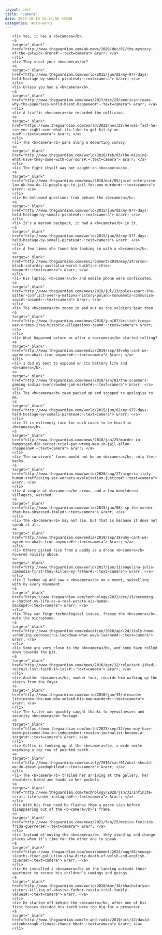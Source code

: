 ```yaml
---
layout: post
title: "camera"
date: 2023-10-10 12:34:56 +0530
categories: auto-words
---
```

<ol>

    <li> Yes, it has a <b>camera</b>.
    <a 
    target="_blank" 
    href="http://www.theguardian.com/uk-news/2020/dec/01/the-mystery-of-the-gatwick-drone#:~:text=camera"> &rarr; </a>
    </li>
    <li> They steal your <b>camera</b>?
    <a 
    target="_blank" 
    href="http://www.theguardian.com/world/2015/jun/02/my-977-days-held-hostage-by-somali-pirates#:~:text=camera"> &rarr; </a>
    </li>
    <li> Unless you had a <b>camera</b>.
    <a 
    target="_blank" 
    href="http://www.theguardian.com/news/2017/dec/29/american-reams-why-the-paperless-world-hasnt-happened#:~:text=camera"> &rarr; </a>
    </li>
    <li> A traffic <b>camera</b> recorded the collision.
    <a 
    target="_blank" 
    href="https://www.theguardian.com/world/2022/nov/22/he-was-fast-he-ran-you-right-over-what-its-like-to-get-hit-by-an-suv#:~:text=camera"> &rarr; </a>
    </li>
    <li> The <b>camera</b> pans along a departing convoy.
    <a 
    target="_blank" 
    href="http://www.theguardian.com/world/2016/feb/03/the-missing-what-have-they-done-with-our-sons#:~:text=camera"> &rarr; </a>
    </li>
    <li> The fight itself was not caught on <b>camera</b>.
    <a 
    target="_blank" 
    href="http://www.theguardian.com/news/2018/mar/09/joint-enterprise-law-uk-how-do-11-people-go-to-jail-for-one-murder#:~:text=camera"> &rarr; </a>
    </li>
    <li> He bellowed questions from behind the <b>camera</b>.
    <a 
    target="_blank" 
    href="http://www.theguardian.com/world/2015/jun/02/my-977-days-held-hostage-by-somali-pirates#:~:text=camera"> &rarr; </a>
    </li>
    <li> It’s a maroon backpack, it had a <b>camera</b> in it.
    <a 
    target="_blank" 
    href="http://www.theguardian.com/world/2015/jun/02/my-977-days-held-hostage-by-somali-pirates#:~:text=camera"> &rarr; </a>
    </li>
    <li> A few times she found him looking in with a <b>camera</b>.
    <a 
    target="_blank" 
    href="http://www.theguardian.com/environment/2019/may/24/arson-black-saturday-australia-worst-bushfire-chloe-hooper#:~:text=camera"> &rarr; </a>
    </li>
    <li> His laptop, <b>camera</b> and mobile phone were confiscated.
    <a 
    target="_blank" 
    href="http://www.theguardian.com/news/2018/jul/13/poles-apart-the-bitter-conflict-over-a-nations-history-poland-monuments-communism-soviet-union#:~:text=camera"> &rarr; </a>
    </li>
    <li> The <b>camera</b> zooms in and out as the soldiers beat them.
    <a 
    target="_blank" 
    href="http://www.theguardian.com/news/2018/jun/07/british-troops-war-crimes-iraq-historic-allegations-team#:~:text=camera"> &rarr; </a>
    </li>
    <li> What happened before or after a <b>camera</b> started rolling?
    <a 
    target="_blank" 
    href="http://www.theguardian.com/media/2019/sep/19/why-cant-we-agree-on-whats-true-anymore#:~:text=camera"> &rarr; </a>
    </li>
    <li> I did my best to expound on its battery life and <b>camera</b>.
    <a 
    target="_blank" 
    href="http://www.theguardian.com/news/2018/jan/02/the-scammers-gaming-indias-overcrowded-job-market#:~:text=camera"> &rarr; </a>
    </li>
    <li> The <b>camera</b> team packed up and stopped to apologise to me.
    <a 
    target="_blank" 
    href="http://www.theguardian.com/world/2015/jun/02/my-977-days-held-hostage-by-somali-pirates#:~:text=camera"> &rarr; </a>
    </li>
    <li> It is extremely rare for such cases to be heard in <b>camera</b>.
    <a 
    target="_blank" 
    href="http://www.theguardian.com/news/2018/jan/25/murder-in-hampstead-did-secret-trial-put-wrong-man-in-jail-allan-chappelow#:~:text=camera"> &rarr; </a>
    </li>
    <li> The survivors’ faces would not be on <b>camera</b>, only their backs.
    <a 
    target="_blank" 
    href="http://www.theguardian.com/world/2020/aug/27/nigeria-italy-human-trafficking-sex-workers-exploitation-justice#:~:text=camera"> &rarr; </a>
    </li>
    <li> A couple of <b>camera</b> crews, and a few bewildered villagers, watched.
    <a 
    target="_blank" 
    href="http://www.theguardian.com/world/2015/jan/08/-sp-the-murder-that-has-obsessed-italy#:~:text=camera"> &rarr; </a>
    </li>
    <li> The <b>camera</b> may not lie, but that is because it does not speak at all.
    <a 
    target="_blank" 
    href="http://www.theguardian.com/media/2019/sep/19/why-cant-we-agree-on-whats-true-anymore#:~:text=camera"> &rarr; </a>
    </li>
    <li> Others picked rice from a paddy as a drone <b>camera</b> hovered noisily above.
    <a 
    target="_blank" 
    href="http://www.theguardian.com/world/2017/jan/11/angelina-jolie-cambodia-first-they-killed-my-father#:~:text=camera"> &rarr; </a>
    </li>
    <li> I looked up and saw a <b>camera</b> on a mount, swivelling with my every movement.
    <a 
    target="_blank" 
    href="https://www.theguardian.com/technology/2022/dec/13/becoming-a-chatbot-my-life-as-a-real-estate-ais-human-backup#:~:text=camera"> &rarr; </a>
    </li>
    <li> They can feign technological issues, freeze the <b>camera</b>, mute the microphone.
    <a 
    target="_blank" 
    href="http://www.theguardian.com/education/2020/apr/24/italy-home-schooling-coronavirus-lockdown-what-weve-learned#:~:text=camera"> &rarr; </a>
    </li>
    <li> Some are very close to the <b>camera</b>, and some have rolled down towards the pit.
    <a 
    target="_blank" 
    href="http://www.theguardian.com/news/2016/apr/12/reluctant-jihadi-recruit-lost-faith-in-isis#:~:text=camera"> &rarr; </a>
    </li>
    <li> Another <b>camera</b>, number four, records him walking up the stairs from the foyer.
    <a 
    target="_blank" 
    href="http://www.theguardian.com/world/2016/jan/19/alexander-litvinenko-the-man-who-solved-his-own-murder#:~:text=camera"> &rarr; </a>
    </li>
    <li> The killer was quickly caught thanks to eyewitnesses and security <b>camera</b> footage.
    <a 
    target="_blank" 
    href="https://www.theguardian.com/world/2023/sep/12/you-may-have-been-poisoned-how-an-independent-russian-journalist-became-a-target#:~:text=camera"> &rarr; </a>
    </li>
    <li> Collis is looking up at the <b>camera</b>, a wide smile exposing a top row of pointed teeth.
    <a 
    target="_blank" 
    href="http://www.theguardian.com/society/2016/mar/01/what-should-we-do-about-paedophiles#:~:text=camera"> &rarr; </a>
    </li>
    <li> The <b>camera</b> trailed her arriving at the gallery, her shoulders hiked and hands in her pockets.
    <a 
    target="_blank" 
    href="http://www.theguardian.com/technology/2020/jan/31/infinite-scroll-life-under-instagram#:~:text=camera"> &rarr; </a>
    </li>
    <li> With his free hand he flashes them a peace sign before disappearing out of the <b>camera</b>’s frame.
    <a 
    target="_blank" 
    href="http://www.theguardian.com/news/2021/feb/25/mexico-femicide-frida-guerrera#:~:text=camera"> &rarr; </a>
    </li>
    <li> Instead of moving the <b>camera</b>, they stand up and change places when it’s time for the other one to speak.
    <a 
    target="_blank" 
    href="https://www.theguardian.com/environment/2022/aug/04/sewage-sleuths-river-pollution-slow-dirty-death-of-welsh-and-english-rivers#:~:text=camera"> &rarr; </a>
    </li>
    <li> He installed a <b>camera</b> on the landing outside their apartment to record his children’s comings and goings.
    <a 
    target="_blank" 
    href="http://www.theguardian.com/world/2020/mar/10/khachaturyan-sisters-killing-of-abusive-father-russia-trial-family-values#:~:text=camera"> &rarr; </a>
    </li>
    <li> He started off behind the <b>camera</b>, after one of his first bosses decided his teeth were too big for a presenter.
    <a 
    target="_blank" 
    href="http://www.theguardian.com/tv-and-radio/2019/oct/22/david-attenborough-climate-change-bbc#:~:text=camera"> &rarr; </a>
    </li>